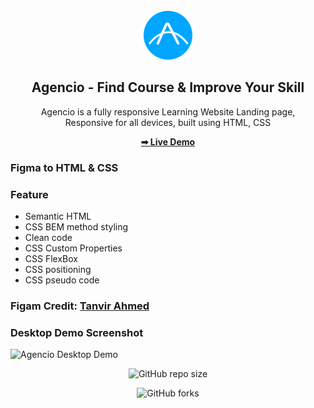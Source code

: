 <div align="center">
  <br />
  
  <img src="./assets/images/logo.svg" />

  <h2 align="center">Agencio - Find Course & Improve Your Skill</h2>

  Agencio is a fully responsive Learning Website Landing page, <br />Responsive for all devices, built using HTML, CSS

  <a href="#"><strong>➡ Live Demo</strong></a>

</div>

### Figma to HTML & CSS

### Feature
* Semantic HTML
* CSS BEM method styling
* Clean code
* CSS Custom Properties
* CSS FlexBox
* CSS positioning
* CSS pseudo code

### Figam Credit: [Tanvir Ahmed](https://www.behance.net/tanvirmahmeed/) 

### Desktop Demo Screenshot

![Agencio Desktop Demo](./ux-design.png "Desktop Demo")


<div align="center">
  
  ![GitHub repo size](https://img.shields.io/github/repo-size/mhasanmeet/HTML-CSS-Project-Learning-platform)
  <!-- ![GitHub stars](https://img.shields.io/github/stars/codewithsadee/filmlane?style=social) -->
  ![GitHub forks](https://img.shields.io/github/forks/codewithsadee/filmlane?style=social)

</div>

